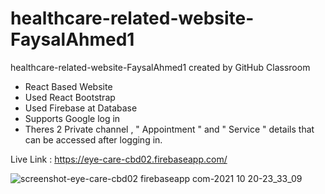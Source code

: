 # healthcare-related-website-FaysalAhmed1
healthcare-related-website-FaysalAhmed1 created by GitHub Classroom

* React Based Website
* Used React Bootstrap
* Used Firebase at Database
* Supports Google log in
* Theres 2 Private channel , 
  " Appointment " and 
  " Service " details 
 that can be accessed after logging in. 
 
 Live Link : https://eye-care-cbd02.firebaseapp.com/
 
![screenshot-eye-care-cbd02 firebaseapp com-2021 10 20-23_33_09](https://user-images.githubusercontent.com/51537471/138142841-0c1cbc0a-c482-4087-9916-cb5b20a82ed7.png)
